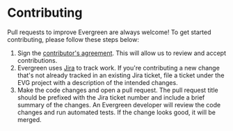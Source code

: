 # Contributing
Pull requests to improve Evergreen are always welcome! To get started contributing, please follow these steps below:

1. Sign the [contributor's agreement](http://www.mongodb.com/contributor). This will allow us to review and accept
   contributions.
2. Evergreen uses [Jira](https://jira.mongodb.org/projects/EVG) to track work. If you're contributing a new change
   that's not already tracked in an existing Jira ticket, file a ticket under the EVG project with a description of the
   intended changes.
3. Make the code changes and open a pull request. The pull request title should be prefixed with the Jira ticket number
   and include a brief summary of the changes. An Evergreen developer will review the code changes and run automated
   tests. If the change looks good, it will be merged.
